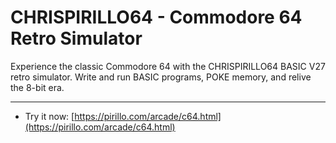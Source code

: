 
# CHRISPIRILLO64 - Commodore 64 Retro Simulator

Experience the classic Commodore 64 with the CHRISPIRILLO64 BASIC V27 retro simulator. Write and run BASIC programs, POKE memory, and relive the 8-bit era.

---

* Try it now: [https://pirillo.com/arcade/c64.html](https://pirillo.com/arcade/c64.html)
